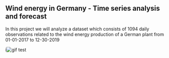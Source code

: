 ## Wind energy in Germany - Time series analysis and forecast

In this project we will analyze a dataset which consists of 1094 daily observations related to the wind
energy production of a German plant from 01-01-2017 to 12-30-2019

i![gif test](https://github.com/leoiania/wind-energy-germany-analysis-and-forecast/blob/main/web_forecast_rec.gif?raw=true)
